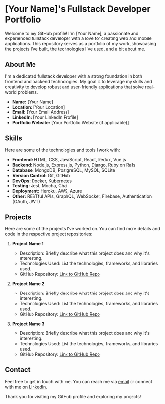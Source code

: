 
# [Your Name]'s Fullstack Developer Portfolio

Welcome to my GitHub profile! I'm [Your Name], a passionate and experienced fullstack developer with a love for creating web and mobile applications. This repository serves as a portfolio of my work, showcasing the projects I've built, the technologies I've used, and a bit about me.

## About Me

I'm a dedicated fullstack developer with a strong foundation in both frontend and backend technologies. My goal is to leverage my skills and creativity to develop robust and user-friendly applications that solve real-world problems.

- **Name:** [Your Name]
- **Location:** [Your Location]
- **Email:** [Your Email Address]
- **LinkedIn:** [Your LinkedIn Profile]
- **Portfolio Website:** [Your Portfolio Website (if applicable)]

## Skills

Here are some of the technologies and tools I work with:

- **Frontend:** HTML, CSS, JavaScript, React, Redux, Vue.js
- **Backend:** Node.js, Express.js, Python, Django, Ruby on Rails
- **Database:** MongoDB, PostgreSQL, MySQL, SQLite
- **Version Control:** Git, GitHub
- **DevOps:** Docker, Kubernetes
- **Testing:** Jest, Mocha, Chai
- **Deployment:** Heroku, AWS, Azure
- **Other:** RESTful APIs, GraphQL, WebSocket, Firebase, Authentication (OAuth, JWT)

## Projects

Here are some of the projects I've worked on. You can find more details and code in the respective project repositories:

1. **Project Name 1**
   - Description: Briefly describe what this project does and why it's interesting.
   - Technologies Used: List the technologies, frameworks, and libraries used.
   - GitHub Repository: [Link to GitHub Repo](link-to-repo)

2. **Project Name 2**
   - Description: Briefly describe what this project does and why it's interesting.
   - Technologies Used: List the technologies, frameworks, and libraries used.
   - GitHub Repository: [Link to GitHub Repo](link-to-repo)

3. **Project Name 3**
   - Description: Briefly describe what this project does and why it's interesting.
   - Technologies Used: List the technologies, frameworks, and libraries used.
   - GitHub Repository: [Link to GitHub Repo](link-to-repo)

## Contact

Feel free to get in touch with me. You can reach me via [email](mailto:youremail@example.com) or connect with me on [LinkedIn](https://www.linkedin.com/in/yourprofile/).

Thank you for visiting my GitHub profile and exploring my projects!
